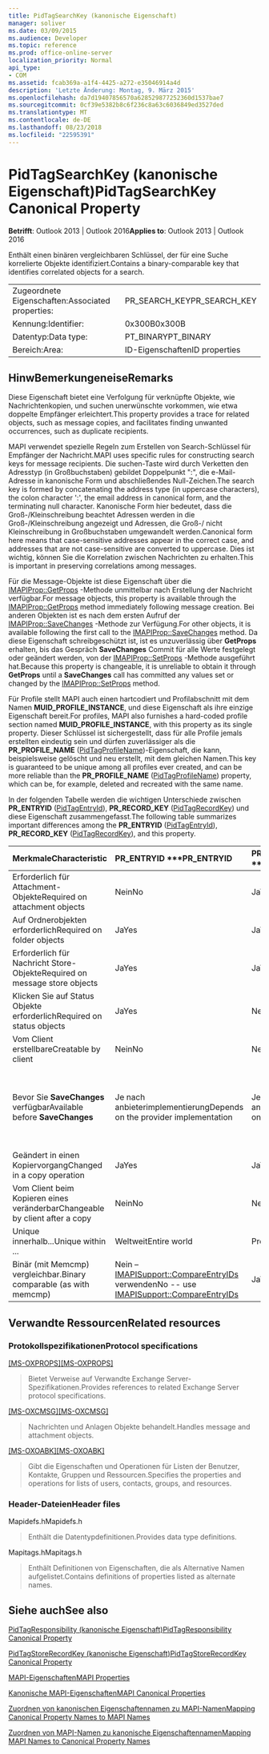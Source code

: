 ```yaml
---
title: PidTagSearchKey (kanonische Eigenschaft)
manager: soliver
ms.date: 03/09/2015
ms.audience: Developer
ms.topic: reference
ms.prod: office-online-server
localization_priority: Normal
api_type:
- COM
ms.assetid: fcab369a-a1f4-4425-a272-e35046914a4d
description: 'Letzte Änderung: Montag, 9. März 2015'
ms.openlocfilehash: da7d19407856570a628529877252360d1537bae7
ms.sourcegitcommit: 0cf39e5382b8c6f236c8a63c6036849ed3527ded
ms.translationtype: MT
ms.contentlocale: de-DE
ms.lasthandoff: 08/23/2018
ms.locfileid: "22595391"
---
```

# <a name="pidtagsearchkey-canonical-property"></a><span data-ttu-id="39cec-103">PidTagSearchKey (kanonische Eigenschaft)</span><span class="sxs-lookup"><span data-stu-id="39cec-103">PidTagSearchKey Canonical Property</span></span>

  
  
<span data-ttu-id="39cec-104">**Betrifft**: Outlook 2013 | Outlook 2016</span><span class="sxs-lookup"><span data-stu-id="39cec-104">**Applies to**: Outlook 2013 | Outlook 2016</span></span> 
  
<span data-ttu-id="39cec-105">Enthält einen binären vergleichbaren Schlüssel, der für eine Suche korrelierte Objekte identifiziert.</span><span class="sxs-lookup"><span data-stu-id="39cec-105">Contains a binary-comparable key that identifies correlated objects for a search.</span></span>
  
|||
|:-----|:-----|
|<span data-ttu-id="39cec-106">Zugeordnete Eigenschaften:</span><span class="sxs-lookup"><span data-stu-id="39cec-106">Associated properties:</span></span>  <br/> |<span data-ttu-id="39cec-107">PR_SEARCH_KEY</span><span class="sxs-lookup"><span data-stu-id="39cec-107">PR_SEARCH_KEY</span></span>  <br/> |
|<span data-ttu-id="39cec-108">Kennung:</span><span class="sxs-lookup"><span data-stu-id="39cec-108">Identifier:</span></span>  <br/> |<span data-ttu-id="39cec-109">0x300B</span><span class="sxs-lookup"><span data-stu-id="39cec-109">0x300B</span></span>  <br/> |
|<span data-ttu-id="39cec-110">Datentyp:</span><span class="sxs-lookup"><span data-stu-id="39cec-110">Data type:</span></span>  <br/> |<span data-ttu-id="39cec-111">PT_BINARY</span><span class="sxs-lookup"><span data-stu-id="39cec-111">PT_BINARY</span></span>  <br/> |
|<span data-ttu-id="39cec-112">Bereich:</span><span class="sxs-lookup"><span data-stu-id="39cec-112">Area:</span></span>  <br/> |<span data-ttu-id="39cec-113">ID-Eigenschaften</span><span class="sxs-lookup"><span data-stu-id="39cec-113">ID properties</span></span>  <br/> |
   
## <a name="remarks"></a><span data-ttu-id="39cec-114">HinwBemerkungeneise</span><span class="sxs-lookup"><span data-stu-id="39cec-114">Remarks</span></span>

<span data-ttu-id="39cec-115">Diese Eigenschaft bietet eine Verfolgung für verknüpfte Objekte, wie Nachrichtenkopien, und suchen unerwünschte vorkommen, wie etwa doppelte Empfänger erleichtert.</span><span class="sxs-lookup"><span data-stu-id="39cec-115">This property provides a trace for related objects, such as message copies, and facilitates finding unwanted occurrences, such as duplicate recipients.</span></span>
  
<span data-ttu-id="39cec-116">MAPI verwendet spezielle Regeln zum Erstellen von Search-Schlüssel für Empfänger der Nachricht.</span><span class="sxs-lookup"><span data-stu-id="39cec-116">MAPI uses specific rules for constructing search keys for message recipients.</span></span> <span data-ttu-id="39cec-117">Die suchen-Taste wird durch Verketten den Adresstyp (in Großbuchstaben) gebildet Doppelpunkt ":", die e-Mail-Adresse in kanonische Form und abschließendes Null-Zeichen.</span><span class="sxs-lookup"><span data-stu-id="39cec-117">The search key is formed by concatenating the address type (in uppercase characters), the colon character ':', the email address in canonical form, and the terminating null character.</span></span> <span data-ttu-id="39cec-118">Kanonische Form hier bedeutet, dass die Groß-/Kleinschreibung beachtet Adressen werden in die Groß-/Kleinschreibung angezeigt und Adressen, die Groß-/ nicht Kleinschreibung in Großbuchstaben umgewandelt werden.</span><span class="sxs-lookup"><span data-stu-id="39cec-118">Canonical form here means that case-sensitive addresses appear in the correct case, and addresses that are not case-sensitive are converted to uppercase.</span></span> <span data-ttu-id="39cec-119">Dies ist wichtig, können Sie die Korrelation zwischen Nachrichten zu erhalten.</span><span class="sxs-lookup"><span data-stu-id="39cec-119">This is important in preserving correlations among messages.</span></span>
  
<span data-ttu-id="39cec-120">Für die Message-Objekte ist diese Eigenschaft über die [IMAPIProp::GetProps](imapiprop-getprops.md) -Methode unmittelbar nach Erstellung der Nachricht verfügbar.</span><span class="sxs-lookup"><span data-stu-id="39cec-120">For message objects, this property is available through the [IMAPIProp::GetProps](imapiprop-getprops.md) method immediately following message creation.</span></span> <span data-ttu-id="39cec-121">Bei anderen Objekten ist es nach dem ersten Aufruf der [IMAPIProp::SaveChanges](imapiprop-savechanges.md) -Methode zur Verfügung.</span><span class="sxs-lookup"><span data-stu-id="39cec-121">For other objects, it is available following the first call to the [IMAPIProp::SaveChanges](imapiprop-savechanges.md) method.</span></span> <span data-ttu-id="39cec-122">Da diese Eigenschaft schreibgeschützt ist, ist es unzuverlässig über **GetProps** erhalten, bis das Gespräch **SaveChanges** Commit für alle Werte festgelegt oder geändert werden, von der [IMAPIProp::SetProps](imapiprop-setprops.md) -Methode ausgeführt hat.</span><span class="sxs-lookup"><span data-stu-id="39cec-122">Because this property is changeable, it is unreliable to obtain it through **GetProps** until a **SaveChanges** call has committed any values set or changed by the [IMAPIProp::SetProps](imapiprop-setprops.md) method.</span></span> 
  
<span data-ttu-id="39cec-123">Für Profile stellt MAPI auch einen hartcodiert und Profilabschnitt mit dem Namen **MUID_PROFILE_INSTANCE**, und diese Eigenschaft als ihre einzige Eigenschaft bereit.</span><span class="sxs-lookup"><span data-stu-id="39cec-123">For profiles, MAPI also furnishes a hard-coded profile section named **MUID_PROFILE_INSTANCE**, with this property as its single property.</span></span> <span data-ttu-id="39cec-124">Dieser Schlüssel ist sichergestellt, dass für alle Profile jemals erstellten eindeutig sein und dürfen zuverlässiger als die **PR_PROFILE_NAME** ([PidTagProfileName](pidtagprofilename-canonical-property.md))-Eigenschaft, die kann, beispielsweise gelöscht und neu erstellt, mit dem gleichen Namen.</span><span class="sxs-lookup"><span data-stu-id="39cec-124">This key is guaranteed to be unique among all profiles ever created, and can be more reliable than the **PR_PROFILE_NAME** ([PidTagProfileName](pidtagprofilename-canonical-property.md)) property, which can be, for example, deleted and recreated with the same name.</span></span>
  
<span data-ttu-id="39cec-125">In der folgenden Tabelle werden die wichtigen Unterschiede zwischen **PR_ENTRYID** ([PidTagEntryId](pidtagentryid-canonical-property.md)), **PR_RECORD_KEY** ([PidTagRecordKey](pidtagrecordkey-canonical-property.md)) und diese Eigenschaft zusammengefasst.</span><span class="sxs-lookup"><span data-stu-id="39cec-125">The following table summarizes important differences among the **PR_ENTRYID** ([PidTagEntryId](pidtagentryid-canonical-property.md)), **PR_RECORD_KEY** ([PidTagRecordKey](pidtagrecordkey-canonical-property.md)), and this property.</span></span>
  
|<span data-ttu-id="39cec-126">**Merkmale**</span><span class="sxs-lookup"><span data-stu-id="39cec-126">**Characteristic**</span></span>|<span data-ttu-id="39cec-127">PR_ENTRYID \*\*\*</span><span class="sxs-lookup"><span data-stu-id="39cec-127">****PR_ENTRYID****</span></span>|<span data-ttu-id="39cec-128">PR_RECORD_KEY \*\*\*</span><span class="sxs-lookup"><span data-stu-id="39cec-128">****PR_RECORD_KEY****</span></span>|<span data-ttu-id="39cec-129">PR_SEARCH_KEY \*\*\*</span><span class="sxs-lookup"><span data-stu-id="39cec-129">****PR_SEARCH_KEY****</span></span>|
|:-----|:-----|:-----|:-----|
|<span data-ttu-id="39cec-130">Erforderlich für Attachment-Objekte</span><span class="sxs-lookup"><span data-stu-id="39cec-130">Required on attachment objects</span></span>  <br/> |<span data-ttu-id="39cec-131">Nein</span><span class="sxs-lookup"><span data-stu-id="39cec-131">No</span></span>  <br/> |<span data-ttu-id="39cec-132">Ja</span><span class="sxs-lookup"><span data-stu-id="39cec-132">Yes</span></span>  <br/> |<span data-ttu-id="39cec-133">Nein</span><span class="sxs-lookup"><span data-stu-id="39cec-133">No</span></span>  <br/> |
|<span data-ttu-id="39cec-134">Auf Ordnerobjekten erforderlich</span><span class="sxs-lookup"><span data-stu-id="39cec-134">Required on folder objects</span></span>  <br/> |<span data-ttu-id="39cec-135">Ja</span><span class="sxs-lookup"><span data-stu-id="39cec-135">Yes</span></span>  <br/> |<span data-ttu-id="39cec-136">Ja</span><span class="sxs-lookup"><span data-stu-id="39cec-136">Yes</span></span>  <br/> |<span data-ttu-id="39cec-137">Nein</span><span class="sxs-lookup"><span data-stu-id="39cec-137">No</span></span>  <br/> |
|<span data-ttu-id="39cec-138">Erforderlich für Nachricht Store-Objekte</span><span class="sxs-lookup"><span data-stu-id="39cec-138">Required on message store objects</span></span>  <br/> |<span data-ttu-id="39cec-139">Ja</span><span class="sxs-lookup"><span data-stu-id="39cec-139">Yes</span></span>  <br/> |<span data-ttu-id="39cec-140">Ja</span><span class="sxs-lookup"><span data-stu-id="39cec-140">Yes</span></span>  <br/> |<span data-ttu-id="39cec-141">Nein</span><span class="sxs-lookup"><span data-stu-id="39cec-141">No</span></span>  <br/> |
|<span data-ttu-id="39cec-142">Klicken Sie auf Status Objekte erforderlich</span><span class="sxs-lookup"><span data-stu-id="39cec-142">Required on status objects</span></span>  <br/> |<span data-ttu-id="39cec-143">Ja</span><span class="sxs-lookup"><span data-stu-id="39cec-143">Yes</span></span>  <br/> |<span data-ttu-id="39cec-144">Nein</span><span class="sxs-lookup"><span data-stu-id="39cec-144">No</span></span>  <br/> |<span data-ttu-id="39cec-145">Nein</span><span class="sxs-lookup"><span data-stu-id="39cec-145">No</span></span>  <br/> |
|<span data-ttu-id="39cec-146">Vom Client erstellbare</span><span class="sxs-lookup"><span data-stu-id="39cec-146">Creatable by client</span></span>  <br/> |<span data-ttu-id="39cec-147">Nein</span><span class="sxs-lookup"><span data-stu-id="39cec-147">No</span></span>  <br/> |<span data-ttu-id="39cec-148">Nein</span><span class="sxs-lookup"><span data-stu-id="39cec-148">No</span></span>  <br/> |<span data-ttu-id="39cec-149">Ja</span><span class="sxs-lookup"><span data-stu-id="39cec-149">Yes</span></span>  <br/> |
|<span data-ttu-id="39cec-150">Bevor Sie **SaveChanges** verfügbar</span><span class="sxs-lookup"><span data-stu-id="39cec-150">Available before **SaveChanges**</span></span> <br/> |<span data-ttu-id="39cec-151">Je nach anbieterimplementierung</span><span class="sxs-lookup"><span data-stu-id="39cec-151">Depends on the provider implementation</span></span>  <br/> |<span data-ttu-id="39cec-152">Je nach anbieterimplementierung</span><span class="sxs-lookup"><span data-stu-id="39cec-152">Depends on the provider implementation</span></span>  <br/> |<span data-ttu-id="39cec-153">Für Nachrichten, Ja.</span><span class="sxs-lookup"><span data-stu-id="39cec-153">For messages, Yes.</span></span> <span data-ttu-id="39cec-154">Für andere hängt die Implementierung des Anbieters.</span><span class="sxs-lookup"><span data-stu-id="39cec-154">For others, It depends on the provider implementation.</span></span>  <br/> |
|<span data-ttu-id="39cec-155">Geändert in einen Kopiervorgang</span><span class="sxs-lookup"><span data-stu-id="39cec-155">Changed in a copy operation</span></span>  <br/> |<span data-ttu-id="39cec-156">Ja</span><span class="sxs-lookup"><span data-stu-id="39cec-156">Yes</span></span>  <br/> |<span data-ttu-id="39cec-157">Ja</span><span class="sxs-lookup"><span data-stu-id="39cec-157">Yes</span></span>  <br/> |<span data-ttu-id="39cec-158">Nein</span><span class="sxs-lookup"><span data-stu-id="39cec-158">No</span></span>  <br/> |
|<span data-ttu-id="39cec-159">Vom Client beim Kopieren eines veränderbar</span><span class="sxs-lookup"><span data-stu-id="39cec-159">Changeable by client after a copy</span></span>  <br/> |<span data-ttu-id="39cec-160">Nein</span><span class="sxs-lookup"><span data-stu-id="39cec-160">No</span></span>  <br/> |<span data-ttu-id="39cec-161">Nein</span><span class="sxs-lookup"><span data-stu-id="39cec-161">No</span></span>  <br/> |<span data-ttu-id="39cec-162">Ja</span><span class="sxs-lookup"><span data-stu-id="39cec-162">Yes</span></span>  <br/> |
|<span data-ttu-id="39cec-163">Unique innerhalb...</span><span class="sxs-lookup"><span data-stu-id="39cec-163">Unique within ...</span></span>  <br/> |<span data-ttu-id="39cec-164">Weltweit</span><span class="sxs-lookup"><span data-stu-id="39cec-164">Entire world</span></span>  <br/> |<span data-ttu-id="39cec-165">Providerinstanz</span><span class="sxs-lookup"><span data-stu-id="39cec-165">Provider instance</span></span>  <br/> |<span data-ttu-id="39cec-166">Weltweit</span><span class="sxs-lookup"><span data-stu-id="39cec-166">Entire world</span></span>  <br/> |
|<span data-ttu-id="39cec-167">Binär (mit Memcmp) vergleichbar.</span><span class="sxs-lookup"><span data-stu-id="39cec-167">Binary comparable (as with memcmp)</span></span>  <br/> |<span data-ttu-id="39cec-168">Nein – [IMAPISupport::CompareEntryIDs](imapisupport-compareentryids.md) verwenden</span><span class="sxs-lookup"><span data-stu-id="39cec-168">No -- use [IMAPISupport::CompareEntryIDs](imapisupport-compareentryids.md)</span></span> <br/> |<span data-ttu-id="39cec-169">Ja</span><span class="sxs-lookup"><span data-stu-id="39cec-169">Yes</span></span>  <br/> |<span data-ttu-id="39cec-170">Ja</span><span class="sxs-lookup"><span data-stu-id="39cec-170">Yes</span></span>  <br/> |
   
## <a name="related-resources"></a><span data-ttu-id="39cec-171">Verwandte Ressourcen</span><span class="sxs-lookup"><span data-stu-id="39cec-171">Related resources</span></span>

### <a name="protocol-specifications"></a><span data-ttu-id="39cec-172">Protokollspezifikationen</span><span class="sxs-lookup"><span data-stu-id="39cec-172">Protocol specifications</span></span>

<span data-ttu-id="39cec-173">[[MS-OXPROPS]](http://msdn.microsoft.com/library/f6ab1613-aefe-447d-a49c-18217230b148%28Office.15%29.aspx)</span><span class="sxs-lookup"><span data-stu-id="39cec-173">[[MS-OXPROPS]](http://msdn.microsoft.com/library/f6ab1613-aefe-447d-a49c-18217230b148%28Office.15%29.aspx)</span></span>
  
> <span data-ttu-id="39cec-174">Bietet Verweise auf Verwandte Exchange Server-Spezifikationen.</span><span class="sxs-lookup"><span data-stu-id="39cec-174">Provides references to related Exchange Server protocol specifications.</span></span>
    
<span data-ttu-id="39cec-175">[[MS-OXCMSG]](http://msdn.microsoft.com/library/7fd7ec40-deec-4c06-9493-1bc06b349682%28Office.15%29.aspx)</span><span class="sxs-lookup"><span data-stu-id="39cec-175">[[MS-OXCMSG]](http://msdn.microsoft.com/library/7fd7ec40-deec-4c06-9493-1bc06b349682%28Office.15%29.aspx)</span></span>
  
> <span data-ttu-id="39cec-176">Nachrichten und Anlagen Objekte behandelt.</span><span class="sxs-lookup"><span data-stu-id="39cec-176">Handles message and attachment objects.</span></span>
    
<span data-ttu-id="39cec-177">[[MS-OXOABK]](http://msdn.microsoft.com/library/f4cf9b4c-9232-4506-9e71-2270de217614%28Office.15%29.aspx)</span><span class="sxs-lookup"><span data-stu-id="39cec-177">[[MS-OXOABK]](http://msdn.microsoft.com/library/f4cf9b4c-9232-4506-9e71-2270de217614%28Office.15%29.aspx)</span></span>
  
> <span data-ttu-id="39cec-178">Gibt die Eigenschaften und Operationen für Listen der Benutzer, Kontakte, Gruppen und Ressourcen.</span><span class="sxs-lookup"><span data-stu-id="39cec-178">Specifies the properties and operations for lists of users, contacts, groups, and resources.</span></span>
    
### <a name="header-files"></a><span data-ttu-id="39cec-179">Header-Dateien</span><span class="sxs-lookup"><span data-stu-id="39cec-179">Header files</span></span>

<span data-ttu-id="39cec-180">Mapidefs.h</span><span class="sxs-lookup"><span data-stu-id="39cec-180">Mapidefs.h</span></span>
  
> <span data-ttu-id="39cec-181">Enthält die Datentypdefinitionen.</span><span class="sxs-lookup"><span data-stu-id="39cec-181">Provides data type definitions.</span></span>
    
<span data-ttu-id="39cec-182">Mapitags.h</span><span class="sxs-lookup"><span data-stu-id="39cec-182">Mapitags.h</span></span>
  
> <span data-ttu-id="39cec-183">Enthält Definitionen von Eigenschaften, die als Alternative Namen aufgelistet.</span><span class="sxs-lookup"><span data-stu-id="39cec-183">Contains definitions of properties listed as alternate names.</span></span>
    
## <a name="see-also"></a><span data-ttu-id="39cec-184">Siehe auch</span><span class="sxs-lookup"><span data-stu-id="39cec-184">See also</span></span>



[<span data-ttu-id="39cec-185">PidTagResponsibility (kanonische Eigenschaft)</span><span class="sxs-lookup"><span data-stu-id="39cec-185">PidTagResponsibility Canonical Property</span></span>](pidtagresponsibility-canonical-property.md)
  
[<span data-ttu-id="39cec-186">PidTagStoreRecordKey (kanonische Eigenschaft)</span><span class="sxs-lookup"><span data-stu-id="39cec-186">PidTagStoreRecordKey Canonical Property</span></span>](pidtagstorerecordkey-canonical-property.md)


[<span data-ttu-id="39cec-187">MAPI-Eigenschaften</span><span class="sxs-lookup"><span data-stu-id="39cec-187">MAPI Properties</span></span>](mapi-properties.md)
  
[<span data-ttu-id="39cec-188">Kanonische MAPI-Eigenschaften</span><span class="sxs-lookup"><span data-stu-id="39cec-188">MAPI Canonical Properties</span></span>](mapi-canonical-properties.md)
  
[<span data-ttu-id="39cec-189">Zuordnen von kanonischen Eigenschaftennamen zu MAPI-Namen</span><span class="sxs-lookup"><span data-stu-id="39cec-189">Mapping Canonical Property Names to MAPI Names</span></span>](mapping-canonical-property-names-to-mapi-names.md)
  
[<span data-ttu-id="39cec-190">Zuordnen von MAPI-Namen zu kanonische Eigenschaftennamen</span><span class="sxs-lookup"><span data-stu-id="39cec-190">Mapping MAPI Names to Canonical Property Names</span></span>](mapping-mapi-names-to-canonical-property-names.md)

